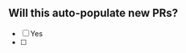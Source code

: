 <!--- Provide a general summary of your changes in the Title above -->

## Will this auto-populate new PRs?
- [ ] Yes
- [ ]
